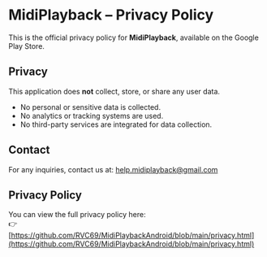 # MidiPlayback – Privacy Policy

This is the official privacy policy for **MidiPlayback**, available on the Google Play Store.

## Privacy

This application does **not** collect, store, or share any user data.

- No personal or sensitive data is collected.
- No analytics or tracking systems are used.
- No third-party services are integrated for data collection.

## Contact

For any inquiries, contact us at: [help.midiplayback@gmail.com](mailto:help.midiplayback@gmail.com)

## Privacy Policy

You can view the full privacy policy here:  
👉 [https://github.com/RVC69/MidiPlaybackAndroid/blob/main/privacy.html](https://github.com/RVC69/MidiPlaybackAndroid/blob/main/privacy.html)
